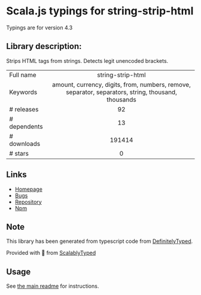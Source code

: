
# Scala.js typings for string-strip-html

Typings are for version 4.3

## Library description:
Strips HTML tags from strings. Detects legit unencoded brackets.

|                    |                 |
| ------------------ | :-------------: |
| Full name          | string-strip-html |
| Keywords           | amount, currency, digits, from, numbers, remove, separator, separators, string, thousand, thousands |
| # releases         | 92 |
| # dependents       | 13 |
| # downloads        | 191414 |
| # stars            | 0 |

## Links
- [Homepage](https://gitlab.com/codsen/codsen/tree/master/packages/string-strip-html)
- [Bugs](https://gitlab.com/codsen/codsen/issues)
- [Repository](https://gitlab.com/codsen/codsen)
- [Npm](https://www.npmjs.com/package/string-strip-html)
    


## Note
This library has been generated from typescript code from [DefinitelyTyped](https://definitelytyped.org).

Provided with :purple_heart: from [ScalablyTyped](https://github.com/oyvindberg/ScalablyTyped)

## Usage
See [the main readme](../../readme.md) for instructions.


